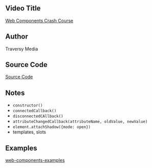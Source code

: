 ## Video Title
[Web Components Crash Course](https://www.youtube.com/watch?v=PCWaFLy3VUo)

## Author
Traversy Media

## Source Code
[Source Code](https://www.youtube.com/redirect?event=video_description&redir_token=QUFFLUhqbkhoNmZlNzRPLXljNldFNzJNTkM4cUlkbTJoZ3xBQ3Jtc0ttWWpyUFdQSWc3dG5FX0hFaDdjZU5vVE1fQUR1OURTNXJac3k0N2tSVTliTEVhMEpRbjNLZnlwcE10M2k5ZDBWNm1SRkFSbW1LcXlhQTBEYjgtVU1sX2d6MXY5QmxVY3BXeVNaMlcyb3ROVmw2VnJBOA&q=https%3A%2F%2Fcodepen.io%2Fbradtraversy%2Fpen%2FwvaXKoK)


## Notes
- `constructor()`
- `connectedCallback()`
- `disconnectedCAllback()`
- `attributeChangedCallback(attributeName, oldValue, newValue)`
- `element.attachShadow({mode: open})`
- templates, slots


## Examples
[web-components-examples](https://github.com/mdn/web-components-examples)